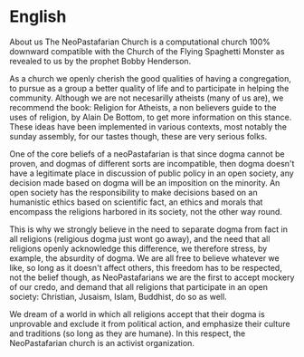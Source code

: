 English
=======
About us
The NeoPastafarian Church is a computational church 100% downward compatible with 
the Church of the Flying Spaghetti Monster as revealed to us by the prophet 
Bobby Henderson. 

As a church we openly cherish the good qualities of having a congregation, to pursue
as a group a better quality of life and to participate in helping the community. Although
we are not necesarilly atheists (many of us are), we recommend the book: Religion for 
Atheists, a non believers guide to the uses of religion, by Alain De Bottom, 
to get more information on this stance. These ideas have been implemented
in various contexts, most notably the sunday assembly, for our tastes 
though, these are very serious folks.

One of the core beliefs of a neoPastafarian is that since dogma cannot be proven,
and dogmas of different sorts are incompatible, then dogma doesn't have a 
legitimate place in discussion of public policy in an open society, any decision 
made based on dogma will be an imposition on the minority. An open society has
the responsibility to make decisions based on an humanistic ethics based on
scientific fact, an ethics and morals that encompass the religions harbored
in its society, not the other way round.

This is why we strongly believe in the need to separate dogma from fact in all religions
(religious dogma just wont go away), and the need that all religions openly acknowledge 
this difference, we therefore stress, by example, the absurdity of dogma. We are all
free to believe whatever we like, so long as it doesn't affect others, this 
freedom has to be respected, not the belief though, as NeoPastafarians we
are the first to accept mockery of our credo, and demand that all religions that
participate in an open society: Christian, Jusaism, Islam, Buddhist, do so
as well.

We dream of a world in which all religions accept that their dogma is unprovable and
exclude it from political action, and emphasize their culture and traditions (so long
as they are humane). In this respect, the NeoPastafarian church is an activist 
organization.

